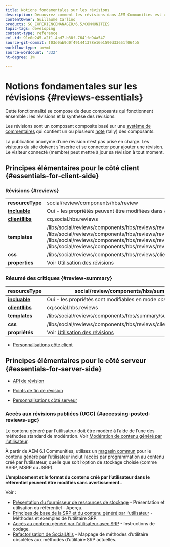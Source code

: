 ```yaml
---
title: Notions fondamentales sur les révisions
description: Découvrez comment les révisions dans AEM Communities est un composant composite basé sur un système de commentaires contenant un ou plusieurs composants d’évaluation (dièse).
contentOwner: Guillaume Carlino
products: SG_EXPERIENCEMANAGER/6.5/COMMUNITIES
topic-tags: developing
content-type: reference
exl-id: 91e0e245-a2f1-4bd7-b38f-7641fd94a547
source-git-commit: f03d0ab9d0f491441378e16e1590d33651f064b5
workflow-type: tm+mt
source-wordcount: '332'
ht-degree: 1%

---
```


# Notions fondamentales sur les révisions {#reviews-essentials}

Cette fonctionnalité se compose de deux composants qui fonctionnent ensemble : les révisions et la synthèse des révisions.

Les révisions sont un composant composite basé sur une [système de commentaires](essentials-comments.md) qui contient un ou plusieurs [note](rating-basics.md) (tally) des composants.

La publication anonyme d’une révision n’est pas prise en charge. Les visiteurs du site doivent s’inscrire et se connecter pour ajouter une révision. Le visiteur connecté (membre) peut mettre à jour sa révision à tout moment.

## Principes élémentaires pour le côté client {#essentials-for-client-side}

### Révisions {#reviews}

<table>
 <tbody>
  <tr>
   <td> <strong>resourceType</strong></td>
   <td>social/review/components/hbs/review</td>
  </tr>
  <tr>
   <td> <a href="scf.md#add-or-include-a-communities-component"><strong>incluable</strong></a></td>
   <td>Oui - les propriétés peuvent être modifiées dans <i>design </i>mode</td>
  </tr>
  <tr>
   <td> <a href="client-customize.md#clientlibs-for-scf"><strong>clientllibs</strong></a></td>
   <td>cq.social.hbs.reviews</td>
  </tr>
  <tr>
   <td> <strong>templates</strong></td>
   <td> /libs/social/reviews/components/hbs/reviews/reviews.hbs<br /> /libs/social/reviews/components/hbs/reviews/review/review.hbs<br /> /libs/social/reviews/components/hbs/reviews/review/status.hbs<br /> /libs/social/reviews/components/hbs/reviews/review/toolbar.hbs</td>
  </tr>
  <tr>
   <td> <strong>css</strong></td>
   <td> /libs/social/reviews/components/hbs/reviews/clientlibs/review.css</td>
  </tr>
  <tr>
   <td><strong>properties</strong></td>
   <td>Voir <a href="reviews.md">Utilisation des révisions</a></td>
  </tr>
 </tbody>
</table>

### Résumé des critiques {#review-summary}

| **resourceType** | social/review/components/hbs/summary |
|---|---|
| [**incluable**](scf.md#add-or-include-a-communities-component) | Oui - les propriétés sont modifiables en mode *conception* |
| [**clientllibs**](client-customize.md#clientlibs-for-scf) | cq.social.hbs.reviews |
| **templates** | /libs/social/reviews/components/hbs/summary/summary.hbs |
| **css** | /libs/social/reviews/components/hbs/reviews/clientlibs/review.css |
| **propriétés** | Voir [Utilisation des révisions](reviews.md) |

* [Personnalisations côté client](client-customize.md)

## Principes élémentaires pour le côté serveur {#essentials-for-server-side}

* [API de révision](https://developer.adobe.com/experience-manager/reference-materials/6-5/javadoc/com/adobe/cq/social/review/client/api/package-summary.html)

* [Points de fin de révision](https://developer.adobe.com/experience-manager/reference-materials/6-5/javadoc/com/adobe/cq/social/review/client/endpoints/package-summary.html)

* [Personnalisations côté serveur](server-customize.md)

### Accès aux révisions publiées (UGC) {#accessing-posted-reviews-ugc}

Le contenu généré par l’utilisateur doit être modéré à l’aide de l’une des méthodes standard de modération.
Voir [Modération de contenu généré par l’utilisateur](moderate-ugc.md).

À partir de AEM 6.1 Communities, utilisez un [magasin commun](working-with-srp.md) pour le contenu généré par l’utilisateur inclut l’accès par programmation au contenu créé par l’utilisateur, quelle que soit l’option de stockage choisie (comme ASRP, MSRP ou JSRP).

**L’emplacement et le format du contenu créé par l’utilisateur dans le référentiel peuvent être modifiés sans avertissement.**.

Voir :

* [Présentation du fournisseur de ressources de stockage](srp.md) - Présentation et utilisation du référentiel - Aperçu.
* [Principes de base de la SRP et du contenu généré par l’utilisateur](srp-and-ugc.md) - Méthodes et exemples de l’utilitaire SRP.
* [Accès au contenu généré par l’utilisateur avec SRP](accessing-ugc-with-srp.md) - Instructions de codage.
* [Refactorisation de SocialUtils](socialutils.md) - Mappage de méthodes d’utilitaire obsolètes aux méthodes d’utilitaire SRP actuelles.
